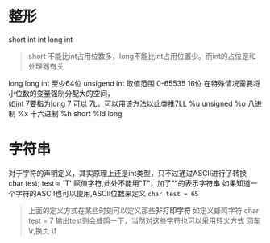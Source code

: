 # 整形
short int
int
long int
> short 不能比int占用位数多，long不能比int占用位置少。而int的占位是和处理器有关

long long int 至少64位
unsigend int 取值范围  0-65535   16位
在特殊情况需要将小位数的变量强制分配大的空间，<br>如int 7要指为long 7 可以 7L。可以用该方法以此类推7LL
%u    unsigned
%o    八进制
%x    十六进制
%h    short
%ld   long

# 字符串
对于字符的声明定义，其实原理上还是int类型，只不过通过ASCII进行了转换
char test;
test = 'T' 赋值字符,此处不能用"T"，加了""的表示字符串
如果知道一个字符的ASCII也可以使用,ASCII位数来定义
`char test = 65`
> 上面的定义方式在某些时刻可以定义那些**非打印字符**
如定义蜂鸣字符 char test = 7 输出test则会蜂鸣一下，当然对这些字符也可以采用转义方式
回车 \r,换页 \f<F4>
